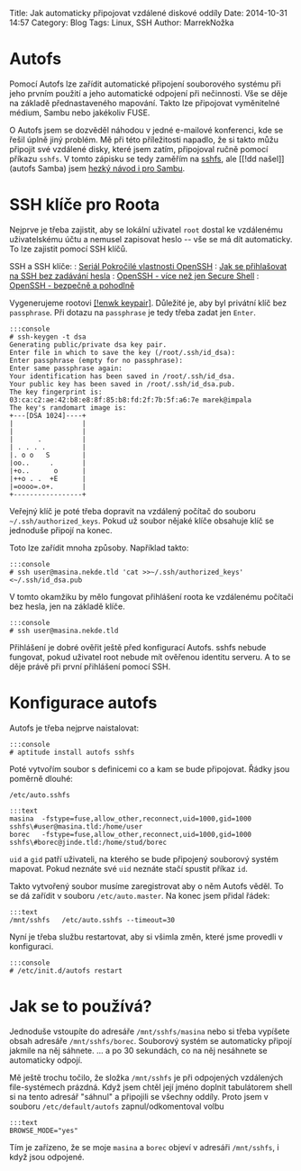 Title: Jak automaticky připojovat vzdálené diskové oddíly
Date: 2014-10-31 14:57
Category: Blog
Tags: Linux, SSH
Author: MarrekNožka

Autofs
==========

Pomocí Autofs lze zařídit automatické připojení souborového systému při jeho
prvním použití a jeho automatické odpojení při nečinnosti. Vše se děje na
základě přednastaveného mapování. Takto lze připojovat vyměnitelné médium,
Sambu nebo jakékoliv FUSE. 

O Autofs jsem se dozvěděl náhodou v jedné e-mailové konferenci, kde se řešil
úplně jiný problém. Mě při této příležitosti napadlo, že si takto můžu připojit
své vzdálené disky, které jsem zatím, připojoval ručně pomocí příkazu `sshfs`.
V tomto zápisku se tedy zaměřím na [sshfs](http://packages.debian.org/sshfs), 
ale [[!dd našel]](autofs Samba) jsem [hezký návod i pro Sambu][].

[hezký návod i pro Sambu]: http://www.howtoforge.com/accessing_windows_or_samba_shares_using_autofs
[Jak se přihlašovat na SSH bez zadávání hesla]: http://www.root.cz/clanky/jak-se-prihlasovat-na-ssh-bez-zadavani-hesla/
[Seriál Pokročilé vlastnosti OpenSSH]: http://www.root.cz/serialy/pokrocile-vlastnosti-openssh/
[OpenSSH - více než jen Secure Shell]: http://www.abclinuxu.cz/clanky/bezpecnost/openssh-vice-nez-jen-secure-shell
[OpenSSH - bezpečně a pohodlně]: https://www.abclinuxu.cz/clanky/bezpecnost/openssh-bezpecne-a-pohodlne


SSH klíče pro Roota
====================

Nejprve je třeba zajistit, aby se lokální uživatel `root` dostal ke vzdálenému
uživatelskému účtu a nemusel zapisovat heslo -- vše se má dít automaticky. To
lze zajistit pomocí SSH klíčů.

SSH a SSH klíče:
: [Seriál Pokročilé vlastnosti OpenSSH][]
: [Jak se přihlašovat na SSH bez zadávání hesla][]
: [OpenSSH - více než jen Secure Shell][]
: [OpenSSH - bezpečně a pohodlně][]

Vygenerujeme rootovi [[!enwk keypair]](). Důležité je, aby byl privátní klíč 
bez `passphrase`. Při dotazu na `passphrase` je tedy třeba zadat jen `Enter`.


    :::console
    # ssh-keygen -t dsa
    Generating public/private dsa key pair.
    Enter file in which to save the key (/root/.ssh/id_dsa):
    Enter passphrase (empty for no passphrase): 
    Enter same passphrase again: 
    Your identification has been saved in /root/.ssh/id_dsa.
    Your public key has been saved in /root/.ssh/id_dsa.pub.
    The key fingerprint is:
    03:ca:c2:ae:42:b8:e8:8f:85:b8:fd:2f:7b:5f:a6:7e marek@impala
    The key's randomart image is:
    +---[DSA 1024]----+
    |                 |
    |                 |
    |      .          |
    | . . . .         |
    |. o o   S        |
    |oo..     .       |
    |+o..      o      |
    |++o . .  +E      |
    |=oooo=.o+.       |
    +-----------------+


Veřejný klíč je poté třeba dopravit na vzdálený počítač do souboru
`~/.ssh/authorized_keys`. Pokud už soubor nějaké klíče obsahuje klíč se
jednoduše připojí na konec.

Toto lze zařídit mnoha způsoby. Například takto:

    :::console
    # ssh user@masina.nekde.tld 'cat >>~/.ssh/authorized_keys' <~/.ssh/id_dsa.pub

V tomto okamžiku by mělo fungovat přihlášení roota ke vzdálenému počítači bez
hesla, jen na základě klíče.

    :::console
    # ssh user@masina.nekde.tld

Přihlášení je dobré ověřit ještě před konfigurací Autofs. sshfs nebude
fungovat, pokud uživatel root nebude mít ověřenou identitu serveru. A to se
děje právě při první přihlášení pomocí SSH.


Konfigurace autofs
====================

Autofs je třeba nejprve naistalovat:

    :::console
    # aptitude install autofs sshfs

Poté vytvořím soubor s definicemi co a kam se bude připojovat. Řádky jsou
poměrně dlouhé:

`/etc/auto.sshfs`


    :::text
    masina  -fstype=fuse,allow_other,reconnect,uid=1000,gid=1000 sshfs\#user@masina.tld:/home/user
    borec   -fstype=fuse,allow_other,reconnect,uid=1000,gid=1000 sshfs\#borec@jinde.tld:/home/stud/borec

`uid` a `gid` patří uživateli, na kterého se bude připojený souborový systém
mapovat. Pokud neznáte své `uid` neznáte stačí spustit příkaz `id`.


Takto vytvořený soubor musíme zaregistrovat aby o něm Autofs věděl. To se dá
zařídit v souboru `/etc/auto.master`. Na konec jsem přidal řádek:

    :::text
    /mnt/sshfs   /etc/auto.sshfs --timeout=30

Nyní je třeba službu restartovat, aby si všimla změn, které jsme provedli v
konfiguraci.

    :::console
    # /etc/init.d/autofs restart


Jak se to používá?
===================

Jednoduše vstoupíte do adresáře `/mnt/sshfs/masina` nebo si třeba vypíšete
obsah adresáře `/mnt/sshfs/borec`. Souborový systém se automaticky připojí
jakmile na něj sáhnete. ... a po 30 sekundách, co na něj nesáhnete se
automaticky odpojí.

Mě ještě trochu točilo, že složka `/mnt/sshfs` je při odpojených vzdálených
file-systémech prázdná. Když jsem chtěl její jméno doplnit tabulátorem shell si
na tento adresář "sáhnul" a připojili se všechny oddíly. Proto jsem v souboru
`/etc/default/autofs` zapnul/odkomentoval volbu 

    :::text
    BROWSE_MODE="yes"

Tím je zařízeno, že se moje `masina` a `borec` objeví v adresáři `/mnt/sshfs`,
i když jsou odpojené.
